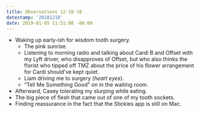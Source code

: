 ```yaml
---
title: Observations 12-18-18
datestamp: '20181218'
date: 2019-01-05 11:51:00 -06:00
---
```


- Waking up early-ish for wisdom tooth surgery.
	- The pink sunrise.
	- Listening to morning radio and talking about Cardi B and Offset with my Lyft driver, who disapproves of Offset, but who also thinks the florist who tipped off TMZ about the price of his flower arrangement for Cardi should’ve kept quiet.
	- Liam driving me to surgery (*heart eyes*).
	- “Tell Me Something Good” on in the waiting room.
- Afterward, Casey tolerating my slurping while eating.
- The big piece of flesh that came out of one of my tooth sockets.
- Finding reassurance in the fact that the Stickies app is still on Mac.
